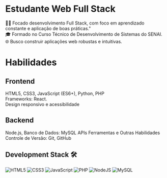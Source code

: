<h1><b>Estudante Web Full Stack</b></h1>

👨‍💻 Focado desenvolvimento Full Stack, com foco em aprendizado constante e aplicação de boas práticas."<br>
🎓 Formado no Curso Técnico de Desenvolvimento de Sistemas do SENAI.<br>
🌐 Busco construir aplicações web robustas e intuitivas.<br>
<h1>Habilidades</h1>
<h2>Frontend</h2>
HTML5, CSS3, JavaScript (ES6+), Python, PHP<br>
Frameworks: React. <br>
Design responsivo e acessibilidade<br>
<h2>Backend</h2>
Node.js, 
Banco de Dados:  MySQL
APIs
Ferramentas e Outras Habilidades<br>
Controle de Versão: Git, GitHub


## Development Stack 🛠️
<div style="display: inline-block;">
    <img align="center" src="https://img.shields.io/badge/HTML5-E34F26?style=for-the-badge&logo=html5&logoColor=white"
        alt="HTML5">
    <img align="center" src="https://img.shields.io/badge/CSS3-1572B6?style=for-the-badge&logo=css3&logoColor=white"
        alt="CSS3">
    <img align="center" src="https://img.shields.io/badge/JavaScript-F7DF1E?style=for-the-badge&logo=javascript&logoColor=black"
        alt="JavaScript">
    <img align="center" src="https://img.shields.io/badge/PHP-777BB4?style=for-the-badge&logo=php&logoColor=white"
        alt="PHP">
    <img align="center" src="https://img.shields.io/badge/Node.js-43853D?style=for-the-badge&logo=node.js&logoColor=white"
        alt="NodeJS">
    <img align="center" src="https://img.shields.io/badge/MySQL-005C84?style=for-the-badge&logo=mysql&logoColor=white"
        alt="MySQL">
</div>
